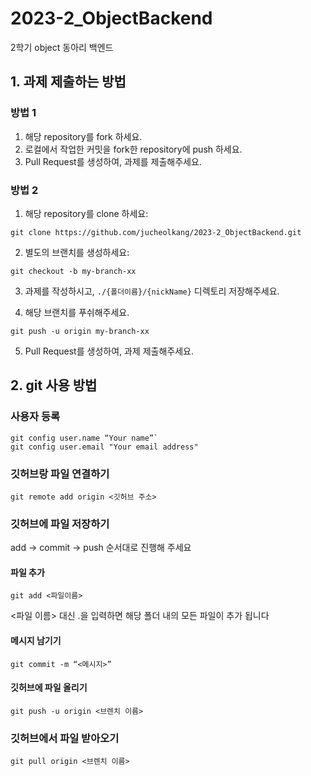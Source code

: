 # 2023-2_ObjectBackend
2학기 object 동아리 백엔드

## 1. 과제 제출하는 방법

### 방법 1
1. 해당 repository를 fork 하세요.
2. 로컬에서 작업한 커밋을 fork한 repository에 push 하세요.
5. Pull Request를 생성하여, 과제를 제출해주세요.

### 방법 2
1. 해당 repository를 clone 하세요:
```
git clone https://github.com/jucheolkang/2023-2_ObjectBackend.git
```
2. 별도의 브랜치를 생성하세요:
```
git checkout -b my-branch-xx
```
3. 과제를 작성하시고, `./{폴더이름}/{nickName}` 디렉토리 저장해주세요.

4. 해당 브랜치를 푸쉬해주세요.
```
git push -u origin my-branch-xx
```
5. Pull Request를 생성하여, 과제 제출해주세요.


## 2. git 사용 방법

### 사용자 등록
```
git config user.name “Your name”`
git config user.email "Your email address"
```

### 깃허브랑 파일 연결하기
```
git remote add origin <깃허브 주소>
```
### 깃허브에 파일 저장하기
add -> commit -> push 순서대로 진행해 주세요
#### 파일 추가
```
git add <파일이름>
```
<파일 이름> 대신 .을 입력하면 해당 폴더 내의 모든 파일이 추가 됩니다

#### 메시지 남기기
```
git commit -m “<메시지>”
```

#### 깃허브에 파일 올리기
```
git push -u origin <브렌치 이름>
```

### 깃허브에서 파일 받아오기
```
git pull origin <브렌치 이름>
```
